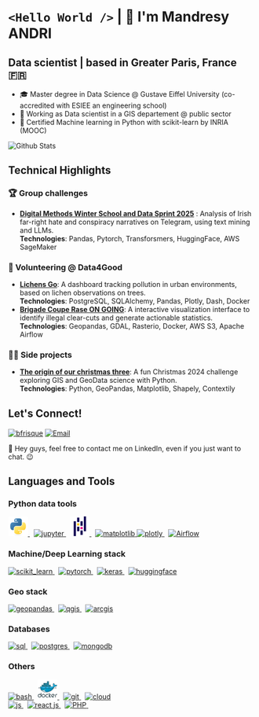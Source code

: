 # `<Hello World />` | 👋 I'm Mandresy ANDRI 
## Data scientist | based in Greater Paris, France 🇫🇷

- 🎓 Master degree in Data Science @ Gustave Eiffel University (co-accredited with ESIEE an engineering school)
- 💼 Working as Data scientist in a GIS departement @ public sector
- 📜 Certified Machine learning in Python with scikit-learn by INRIA (MOOC)
<img src="https://github-readme-stats.vercel.app/api?username=mandresyandri&show_icons=true&theme=graywhite&count_private=true&hide_border=true" alt="Github Stats"/>

## Technical Highlights
### 🏆 Group challenges 
- [**Digital Methods Winter School and Data Sprint 2025**](https://www.digitalmethods.net/Dmi/WinterSchool2025TelegramIrishElections) : Analysis of Irish far-right hate and conspiracy narratives on Telegram, using text mining and LLMs.  
**Technologies**: Pandas, Pytorch, Transforsmers, HuggingFace, AWS SageMaker

### 🤝 Volunteering @ Data4Good
- [**Lichens Go**](https://github.com/dataforgoodfr/lichensgo/): A dashboard tracking pollution in urban environments, based on lichen observations on trees.  
**Technologies**: PostgreSQL, SQLAlchemy, Pandas, Plotly, Dash, Docker
- [**Brigade Coupe Rase ON GOING**](https://github.com/dataforgoodfr/13_brigade_coupes_rases): A interactive visualization interface to identify illegal clear-cuts and generate actionable statistics.  
**Technologies**: Geopandas, GDAL, Rasterio, Docker, AWS S3, Apache Airflow

  
### 🧑‍💻 Side projects 
- [**The origin of our christmas three**](https://github.com/mandresyandri/defi_carto_sapin_2024): A fun Christmas 2024 challenge exploring GIS and GeoData science with Python.   
**Technologies**: Python, GeoPandas, Matplotlib, Shapely, Contextily
 

## Let's Connect!
<a href="https://www.linkedin.com/in/mandresy-andri/" target="blank"><img align="center" src="https://img.icons8.com/color/48/000000/linkedin.png" alt="bfrisque" height="50"  /></a>
<a href="mandresy.andriantsoanavalona@gmail.com"> <img align="center" src="https://upload.wikimedia.org/wikipedia/commons/7/7e/Gmail_icon_%282020%29.svg" alt="Email" height="35"/></a>

📧 Hey guys, feel free to contact me on LinkedIn, even if you just want to chat. 😉

## Languages and Tools
<p align="left">
  <h3>Python data tools</h3>
  <!-- Python Stack  -->
  <a href="https://www.python.org" target="_blank" rel="noreferrer">
    <img src="https://raw.githubusercontent.com/devicons/devicon/master/icons/python/python-original.svg" alt="python" height="40"/>
  </a>&nbsp;
  <a href="https://jupyter.org/" target="_blank" rel="noreferrer">
    <img src="https://camo.githubusercontent.com/e0eefb9cad563671713a927f417044f3ea2520d828f76317073eab7444915c1e/68747470733a2f2f75706c6f61642e77696b696d656469612e6f72672f77696b6970656469612f636f6d6d6f6e732f332f33382f4a7570797465725f6c6f676f2e737667" alt="jupyter" height="40"/>
  </a>&nbsp;
  <a href="https://pandas.pydata.org/" target="_blank" rel="noreferrer">
    <img src="https://raw.githubusercontent.com/devicons/devicon/2ae2a900d2f041da66e950e4d48052658d850630/icons/pandas/pandas-original.svg" alt="pandas"height="40"/>
  </a>&nbsp;
  <a href="https://matplotlib.org/stable/" target="_blank" rel="noreferrer">
    <img src="https://matplotlib.org/stable/_static/logo_light.svg" alt="matplotlib" height="40"/>
  </a>
  <a href="https://plotly.com/" target="_blank" rel="noreferrer">
    <img src="https://upload.wikimedia.org/wikipedia/commons/thumb/8/8a/Plotly-logo.png/1200px-Plotly-logo.png?20220718173326" alt="plotly" height="40"/>
  </a>&nbsp;
  <a href="https://airflow.apache.org" target="_blank" rel="noreferrer">
    <img src="https://upload.wikimedia.org/wikipedia/commons/d/de/AirflowLogo.png" alt="Airflow" height="40"/>
  </a><br/>
  
  <!-- AI Stack --> 
  ### Machine/Deep Learning stack
  <a href="https://scikit-learn.org/" target="_blank" rel="noreferrer">
    <img src="https://upload.wikimedia.org/wikipedia/commons/0/05/Scikit_learn_logo_small.svg" alt="scikit_learn" height="40"/>
  </a>&nbsp;
  <a href="https://pytorch.org/" target="_blank" rel="noreferrer">
    <img src="https://upload.wikimedia.org/wikipedia/commons/c/c6/PyTorch_logo_black.svg" alt="pytorch"  height="40"/>
  </a>&nbsp;
  <a href="https://keras.io/" target="_blank" rel="noreferrer">
    <img src="https://keras.io/img/logo.png" alt="keras"  height="40"/>
  </a>&nbsp;
  <a href="https://huggingface.co/" target="_blank" rel="noreferrer">
    <img src="https://huggingface.co/front/assets/huggingface_logo.svg" alt="huggingface"height="40"/>
  </a><br/>

  <!-- Geo Stack -->
  ### Geo stack
  <a href="https://geopandas.org/en/stable/" target="_blank" rel="noreferrer">
    <img src="https://geopandas.org/en/stable/_static/geopandas_logo_web.svg" alt="geopandas" height="40"/>
  </a>&nbsp;
  <a href="https://qgis.org/" target="_blank" rel="noreferrer">
    <img src="https://qgis.github.io/qgis-uni-navigation/logo.svg" alt="qgis" height="40"/>
  </a>&nbsp;
  <a href="https://www.arcgis.com/index.html" target="_blank" rel="noreferrer">
    <img src="https://upload.wikimedia.org/wikipedia/commons/d/df/ArcGIS_logo.png" alt="arcgis" height="40"/>
  </a><br/>

  <!-- Databases -->
  ### Databases
  <a href="https://www.mysql.com/fr/" target="_blank" rel="noreferrer">
    <img src="https://upload.wikimedia.org/wikipedia/fr/thumb/6/62/MySQL.svg/langfr-240px-MySQL.svg.png" alt="sql" height="40"/>
  </a>&nbsp;
  <a href="https://www.postgresql.org/" target="_blank" rel="noreferrer">
    <img src="https://www.postgresql.org/media/img/about/press/elephant.png" alt="postgres" height="40"/>
  </a>&nbsp;
  <a href="https://www.mongodb.com/fr-fr" target="_blank" rel="noreferrer">
    <img src="https://webimages.mongodb.com/_com_assets/cms/kuyjf3vea2hg34taa-horizontal_default_slate_blue.svg?auto=format%252Ccompress" alt="mongodb" height="40"/>
  </a><br/>

  <!-- Computer sciences  -->
  ### Others
  <a href="https://www.gnu.org/software/bash/" target="_blank" rel="noreferrer">
    <img src="https://www.vectorlogo.zone/logos/gnu_bash/gnu_bash-icon.svg" alt="bash" height="40"/>
  </a>&nbsp;
  <a href="https://www.docker.com/" target="_blank" rel="noreferrer">
    <img src="https://raw.githubusercontent.com/devicons/devicon/master/icons/docker/docker-original-wordmark.svg" alt="docker" height="40"/>
  </a>&nbsp;
  <a href="https://git-scm.com/" target="_blank" rel="noreferrer">
    <img src="https://www.vectorlogo.zone/logos/git-scm/git-scm-icon.svg" alt="git" height="40"/>
  </a>&nbsp;
  <a href="https://aws.amazon.com/" target="_blank" rel="noreferrer">
    <img src="https://upload.wikimedia.org/wikipedia/commons/thumb/9/93/Amazon_Web_Services_Logo.svg/langfr-2560px-Amazon_Web_Services_Logo.svg.png" alt="cloud" height="40"/>
  </a><br/>

  <!-- Web stack -->
  <a href="https://developer.mozilla.org/fr/docs/Web/JavaScript" target="_blank" rel="noreferrer">
    <img src="https://upload.wikimedia.org/wikipedia/commons/thumb/7/73/Javascript-736400_960_720.png/640px-Javascript-736400_960_720.png" alt="js" height="40"/>
  </a>&nbsp;
  <a href="https://fr.react.dev/" target="_blank" rel="noreferrer">
    <img src="https://upload.wikimedia.org/wikipedia/commons/thumb/3/30/React_Logo_SVG.svg/langfr-1920px-React_Logo_SVG.svg.png" alt="react js" height="40"/>
  </a>&nbsp;
  <a href="https://fr.react.dev/" target="_blank" rel="noreferrer">
    <img src="https://upload.wikimedia.org/wikipedia/commons/thumb/2/27/PHP-logo.svg/262px-PHP-logo.svg.png" alt="PHP" height="40"/>
  </a>&nbsp;
</p>
